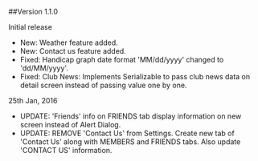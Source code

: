 ##Version 1.1.0

Initial release

- New: Weather feature added.
- New: Contact us feature added.
- Fixed: Handicap graph date format 'MM/dd/yyyy' changed to 'dd/MM/yyyy'.
- Fixed: Club News: Implements Serializable to pass club news data on detail screen instead of passing value one by one.

25th Jan, 2016
- UPDATE: 'Friends' info on FRIENDS tab display information on new screen instead of Alert Dialog.
- UPDATE: REMOVE 'Contact Us' from Settings. Create new tab of 'Contact Us' along with MEMBERS and FRIENDS tabs. Also update 'CONTACT US' information.